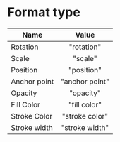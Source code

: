# Format type

Name | Value
-- | :--:
Rotation | "rotation"
Scale | "scale"
Position | "position"
Anchor point | "anchor point"
Opacity | "opacity"
Fill Color | "fill color"
Stroke Color | "stroke color"
Stroke width | "stroke width"

